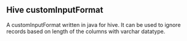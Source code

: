 ## Hive customInputFormat
A customInputFormat written in java for hive.
It can be used to ignore records based on length of the columns with varchar datatype.
